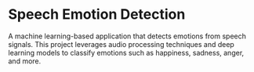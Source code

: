 # Speech Emotion Detection
A machine learning-based application that detects emotions from speech signals. This project leverages audio processing techniques and deep learning models to classify emotions such as happiness, sadness, anger, and more.
